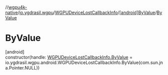//[wgpu4k-native](../../../../index.md)/[io.ygdrasil.wgpu](../../index.md)/[WGPUDeviceLostCallbackInfo](../index.md)/[[android]ByValue](index.md)/[ByValue](-by-value.md)

# ByValue

[android]\
constructor(handle: [WGPUDeviceLostCallbackInfo.ByValue](../../../io.ygdrasil.wgpu.android/-w-g-p-u-device-lost-callback-info/-by-value/index.md) = io.ygdrasil.wgpu.android.WGPUDeviceLostCallbackInfo.ByValue(com.sun.jna.Pointer.NULL))